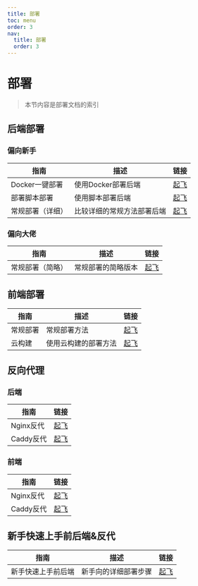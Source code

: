 ```yaml
---
title: 部署
toc: menu
order: 3
nav:
  title: 部署
  order: 3
---
```

# 部署

> 本节内容是部署文档的索引

## 后端部署

### 偏向新手

| 指南             | 描述                       | 链接                        |
| ---------------- | -------------------------- | --------------------------- |
| Docker一键部署   | 使用Docker部署后端         | [起飞](/deploy/server/easy/docker) |
| 部署脚本部署     | 使用脚本部署后端           | [起飞](/deploy/server/easy/script) |
| 常规部署（详细） | 比较详细的常规方法部署后端 | [起飞](/deploy/server/easy)  |

### 偏向大佬

| 指南             | 描述               | 链接                         |
| ---------------- | ------------------ | ---------------------------- |
| 常规部署（简略） | 常规部署的简略版本 | [起飞](/deploy/server/simple) |

## 前端部署

| 指南     | 描述                 | 链接                |
| -------- | -------------------- | ------------------- |
| 常规部署 | 常规部署方法         | [起飞](/deploy/kami/index) |
| 云构建   | 使用云构建的部署方法 | [起飞](/deploy/kami/cloud) |

## 反向代理

### 后端

| 指南      | 链接                                |
| --------- | ----------------------------------- |
| Nginx反代 | [起飞](/deploy/reverse-proxy/server/nginx) |
| Caddy反代 | [起飞](/deploy/reverse-proxy/server/caddy) |

### 前端

| 指南      | 链接                              |
| --------- | --------------------------------- |
| Nginx反代 | [起飞](/deploy/reverse-proxy/kami/nginx) |
| Caddy反代 | [起飞](/deploy/reverse-proxy/kami/caddy) |

## 新手快速上手前后端&反代

| 指南               | 描述                 | 链接              |
| ------------------ | -------------------- | ----------------- |
| 新手快速上手前后端 | 新手向的详细部署步骤 | [起飞](/deploy/go) |

